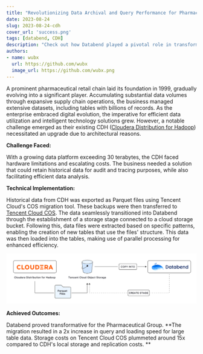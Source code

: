 ```yaml
---
title: "Revolutionizing Data Archival and Query Performance for Pharmaceutical Group"
date: 2023-08-24
slug: 2023-08-24-cdh
cover_url: 'success.png'
tags: [databend, CDH]
description: "Check out how Databend played a pivotal role in transforming data archiving and query performance for a Pharmaceutical Group."
authors:
- name: wubx
  url: https://github.com/wubx
  image_url: https://github.com/wubx.png
---
```


A prominent pharmaceutical retail chain laid its foundation in 1999, gradually evolving into a significant player. Accumulating substantial data volumes through expansive supply chain operations, the business managed extensive datasets, including tables with billions of records. As the enterprise embraced digital evolution, the imperative for efficient data utilization and intelligent technology solutions grew. However, a notable challenge emerged as their existing CDH ([Cloudera Distribution for Hadoop](https://www.cloudera.com/products/open-source/apache-hadoop/key-cdh-components.html)) necessitated an upgrade due to architectural reasons.

**Challenge Faced:**

With a growing data platform exceeding 30 terabytes, the CDH faced hardware limitations and escalating costs. The business needed a solution that could retain historical data for audit and tracing purposes, while also facilitating efficient data analysis.

**Technical Implementation:**

Historical data from CDH was exported as Parquet files using Tencent Cloud's COS migration tool. These backups were then transferred to [Tencent Cloud COS](https://www.tencentcloud.com/products/cos). The data seamlessly transitioned into Databend through the establishment of a storage stage connected to a cloud storage bucket. Following this, data files were extracted based on specific patterns, enabling the creation of new tables that use the files' structure. This data was then loaded into the tables, making use of parallel processing for enhanced efficiency.

![Alt text](../static/img/blog/cdh.png)

**Achieved Outcomes:**

Databend proved transformative for the Pharmaceutical Group. **The migration resulted in a 2x increase in query and loading speed for large table data. Storage costs on Tencent Cloud COS plummeted around 15x compared to CDH's local storage and replication costs. **